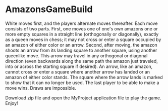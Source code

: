 # AmazonsGameBuild

White moves first, and the players alternate moves thereafter. Each move consists of two parts. First, one moves one of one's own amazons one or more 
empty squares in a straight line (orthogonally or diagonally), exactly as a queen moves in chess; it may not cross or enter a square occupied by an
amazon of either color or an arrow. Second, after moving, the amazon shoots an arrow from its landing square to another square, using another queenlike move. 
This arrow may travel in any orthogonal or diagonal direction (even backwards along the same path the amazon just traveled, into or across the starting 
square if desired). An arrow, like an amazon, cannot cross or enter a square where another arrow has landed or an amazon of either color stands. The 
square where the arrow lands is marked to show that it can no longer be used. The last player to be able to make a move wins. Draws are impossible.

Download zip file and open the MyProject application file to play the game. Enjoy!
